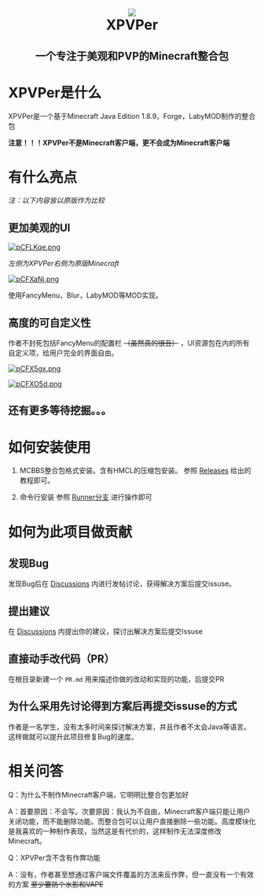 <h1 align="center">
  <br>
  <img src="https://s1.ax1x.com/2023/06/07/pCFC7dK.png"/></a>
  <br>
  XPVPer
  <br>
</h1>
<h2 align="center">一个专注于美观和PVP的Minecraft整合包</h2>

# XPVPer是什么

XPVPer是一个基于Minecraft Java Edition 1.8.9，Forge，LabyMOD制作的整合包

**注意！！！XPVPer不是Minecraft客户端，更不会成为Minecraft客户端**

# 有什么亮点

*注：以下内容皆以原版作为比较*

## 更加美观的UI

[![pCFLKqe.png](https://s1.ax1x.com/2023/06/07/pCFLKqe.png)](https://imgse.com/i/pCFLKqe)

*左侧为XPVPer右侧为原版Minecraft*

[![pCFXaNj.png](https://s1.ax1x.com/2023/06/07/pCFXaNj.png)](https://imgse.com/i/pCFXaNj)

使用FancyMenu，Blur，LabyMOD等MOD实现。

## 高度的可自定义性

作者不封死包括FancyMenu的配置栏 ~~（虽然真的很丑）~~ ，UI资源包在内的所有自定义项，给用户完全的界面自由。

[![pCFX5gx.png](https://s1.ax1x.com/2023/06/07/pCFX5gx.png)](https://imgse.com/i/pCFX5gx)

[![pCFXO5d.png](https://s1.ax1x.com/2023/06/07/pCFXO5d.png)](https://imgse.com/i/pCFXO5d)

## 还有更多等待挖掘。。。

# 如何安装使用

1. MCBBS整合包格式安装。含有HMCL的压缩包安装。
   参照 [Releases](https://github.com/BlockHaity/XPVPer/releases) 给出的教程即可。

2. 命令行安装
   参照 [Runner分支](https://github.com/BlockHaity/XPVPer/tree/Runner) 进行操作即可

# 如何为此项目做贡献

## 发现Bug

发现Bug后在 [Discussions](https://github.com/BlockHaity/XPVPer/discussions) 内进行发帖讨论，获得解决方案后提交issuse。

## 提出建议

在 [Discussions](https://github.com/BlockHaity/XPVPer/discussions) 内提出你的建议，探讨出解决方案后提交Issuse

## 直接动手改代码（PR）

在根目录新建一个 `PR.md` 用来描述你做的改动和实现的功能，后提交PR

## 为什么采用先讨论得到方案后再提交issuse的方式

作者是一名学生，没有太多时间来探讨解决方案，并且作者不太会Java等语言。这样做就可以提升此项目修复Bug的速度。

# 相关问答

Q：为什么不制作Minecraft客户端，它明明比整合包更加好

A：首要原因：不会写。次要原因：我认为不自由，Minecraft客户端只能让用户关闭功能，而不能删除功能。而整合包可以让用户直接删除一些功能。高度模块化是我喜欢的一种制作表现，当然这是有代价的，这样制作无法深度修改Minecraft。

Q：XPVPer含不含有作弊功能

A：没有，作者甚至想通过客户端文件覆盖的方法来反作弊，但一直没有一个有效的方案 ~~至少要防个水影和VAPE~~
